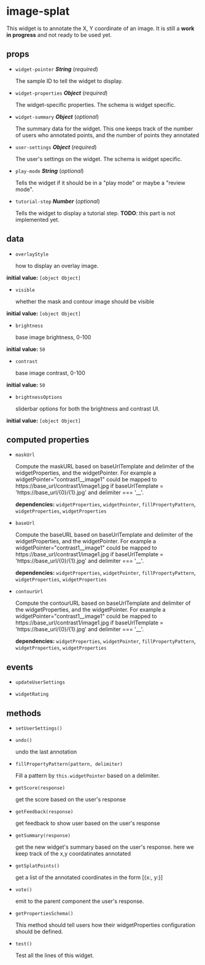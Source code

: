 # image-splat 

This widget is to annotate the X, Y coordinate of an image. It is still
a **work in progress** and not ready to be used yet. 

## props 

- `widget-pointer` ***String*** (*required*) 

  The sample ID to tell the widget to display. 

- `widget-properties` ***Object*** (*required*) 

  The widget-specific properties. The schema is widget specific. 

- `widget-summary` ***Object*** (*optional*) 

  The summary data for the widget.
  This one keeps track of the number of users who annotated points,
  and the number of points they annotated 

- `user-settings` ***Object*** (*required*) 

  The user's settings on the widget. The schema is widget specific. 

- `play-mode` ***String*** (*optional*) 

  Tells the widget if it should be in a "play mode" or maybe a "review mode". 

- `tutorial-step` ***Number*** (*optional*) 

  Tells the widget to display a tutorial step.
  **TODO**: this part is not implemented yet. 

## data 

- `overlayStyle` 

  how to display an overlay image. 

**initial value:** `[object Object]` 

- `visible` 

  whether the mask and contour image should be visible 

**initial value:** `[object Object]` 

- `brightness` 

  base image brightness, 0-100 

**initial value:** `50` 

- `contrast` 

  base image contrast, 0-100 

**initial value:** `50` 

- `brightnessOptions` 

  sliderbar options for both the brightness and contrast UI. 

**initial value:** `[object Object]` 

## computed properties 

- `maskUrl` 

  Compute the maskURL based on baseUrlTemplate and delimiter of the widgetProperties,
  and the widgetPointer. For example a widgetPointer="contrast1__image1" could be
  mapped to https://base_url/contrast1/image1.jpg if
  baseUrlTemplate = 'https://base_url/{0}/{1}.jpg' and delimiter === '__'. 

   **dependencies:** `widgetProperties`, `widgetPointer`, `fillPropertyPattern`, `widgetProperties`, `widgetProperties` 

- `baseUrl` 

  Compute the baseURL based on baseUrlTemplate and delimiter of the widgetProperties,
  and the widgetPointer. For example a widgetPointer="contrast1__image1" could be
  mapped to https://base_url/contrast1/image1.jpg if
  baseUrlTemplate = 'https://base_url/{0}/{1}.jpg' and delimiter === '__'. 

   **dependencies:** `widgetProperties`, `widgetPointer`, `fillPropertyPattern`, `widgetProperties`, `widgetProperties` 

- `contourUrl` 

  Compute the contourURL based on baseUrlTemplate and delimiter of the widgetProperties,
  and the widgetPointer. For example a widgetPointer="contrast1__image1" could be
  mapped to https://base_url/contrast1/image1.jpg if
  baseUrlTemplate = 'https://base_url/{0}/{1}.jpg' and delimiter === '__'. 

   **dependencies:** `widgetProperties`, `widgetPointer`, `fillPropertyPattern`, `widgetProperties`, `widgetProperties` 


## events 

- `updateUserSettings` 

- `widgetRating` 

## methods 

- `setUserSettings()` 

- `undo()` 

  undo the last annotation 

- `fillPropertyPattern(pattern, delimiter)` 

  Fill a pattern by `this.widgetPointer` based on a delimiter. 

- `getScore(response)` 

  get the score based on the user's response 

- `getFeedback(response)` 

  get feedback to show user based on the user's response 

- `getSummary(response)` 

  get the new widget's summary based on the user's response.
  here we keep track of the x,y coordatinates annotated 

- `getSplatPoints()` 

  get a list of the annotated coordinates in the form [{x:, y:}] 

- `vote()` 

  emit to the parent component the user's response. 

- `getPropertiesSchema()` 

  This method should tell users how their widgetProperties configuration should be defined. 

- `test()` 

  Test all the lines of this widget. 

